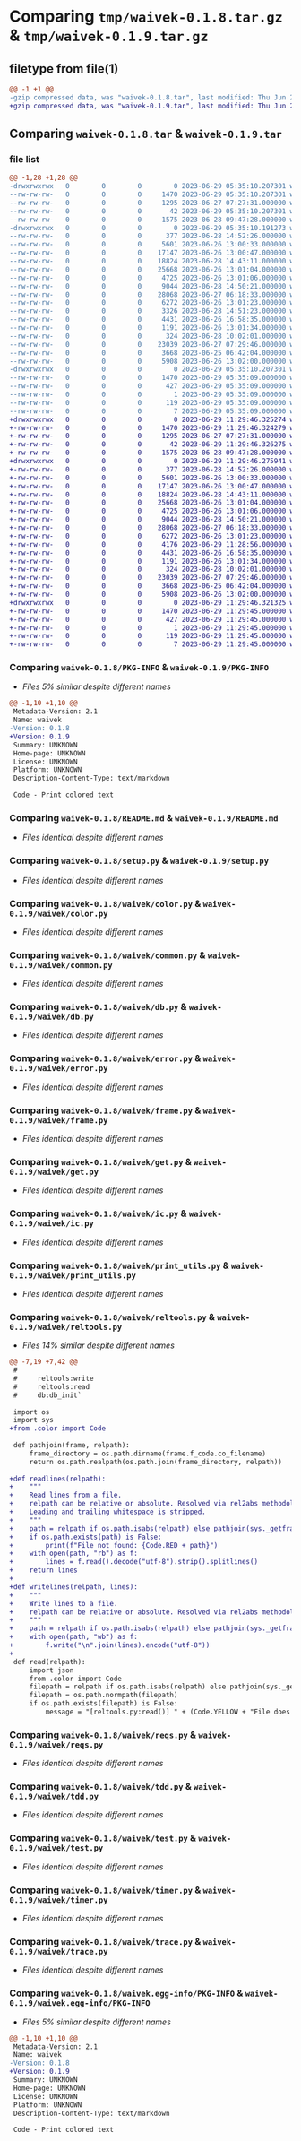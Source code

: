# Comparing `tmp/waivek-0.1.8.tar.gz` & `tmp/waivek-0.1.9.tar.gz`

## filetype from file(1)

```diff
@@ -1 +1 @@
-gzip compressed data, was "waivek-0.1.8.tar", last modified: Thu Jun 29 05:35:10 2023, max compression
+gzip compressed data, was "waivek-0.1.9.tar", last modified: Thu Jun 29 11:29:46 2023, max compression
```

## Comparing `waivek-0.1.8.tar` & `waivek-0.1.9.tar`

### file list

```diff
@@ -1,28 +1,28 @@
-drwxrwxrwx   0        0        0        0 2023-06-29 05:35:10.207301 waivek-0.1.8/
--rw-rw-rw-   0        0        0     1470 2023-06-29 05:35:10.207301 waivek-0.1.8/PKG-INFO
--rw-rw-rw-   0        0        0     1295 2023-06-27 07:27:31.000000 waivek-0.1.8/README.md
--rw-rw-rw-   0        0        0       42 2023-06-29 05:35:10.207301 waivek-0.1.8/setup.cfg
--rw-rw-rw-   0        0        0     1575 2023-06-28 09:47:28.000000 waivek-0.1.8/setup.py
-drwxrwxrwx   0        0        0        0 2023-06-29 05:35:10.191273 waivek-0.1.8/waivek/
--rw-rw-rw-   0        0        0      377 2023-06-28 14:52:26.000000 waivek-0.1.8/waivek/__init__.py
--rw-rw-rw-   0        0        0     5601 2023-06-26 13:00:33.000000 waivek-0.1.8/waivek/color.py
--rw-rw-rw-   0        0        0    17147 2023-06-26 13:00:47.000000 waivek-0.1.8/waivek/common.py
--rw-rw-rw-   0        0        0    18824 2023-06-28 14:43:11.000000 waivek-0.1.8/waivek/db.py
--rw-rw-rw-   0        0        0    25668 2023-06-26 13:01:04.000000 waivek-0.1.8/waivek/error.py
--rw-rw-rw-   0        0        0     4725 2023-06-26 13:01:06.000000 waivek-0.1.8/waivek/frame.py
--rw-rw-rw-   0        0        0     9044 2023-06-28 14:50:21.000000 waivek-0.1.8/waivek/get.py
--rw-rw-rw-   0        0        0    28068 2023-06-27 06:18:33.000000 waivek-0.1.8/waivek/ic.py
--rw-rw-rw-   0        0        0     6272 2023-06-26 13:01:23.000000 waivek-0.1.8/waivek/print_utils.py
--rw-rw-rw-   0        0        0     3326 2023-06-28 14:51:23.000000 waivek-0.1.8/waivek/reltools.py
--rw-rw-rw-   0        0        0     4431 2023-06-26 16:58:35.000000 waivek-0.1.8/waivek/reqs.py
--rw-rw-rw-   0        0        0     1191 2023-06-26 13:01:34.000000 waivek-0.1.8/waivek/tdd.py
--rw-rw-rw-   0        0        0      324 2023-06-28 10:02:01.000000 waivek-0.1.8/waivek/template.py
--rw-rw-rw-   0        0        0    23039 2023-06-27 07:29:46.000000 waivek-0.1.8/waivek/test.py
--rw-rw-rw-   0        0        0     3668 2023-06-25 06:42:04.000000 waivek-0.1.8/waivek/timer.py
--rw-rw-rw-   0        0        0     5908 2023-06-26 13:02:00.000000 waivek-0.1.8/waivek/trace.py
-drwxrwxrwx   0        0        0        0 2023-06-29 05:35:10.207301 waivek-0.1.8/waivek.egg-info/
--rw-rw-rw-   0        0        0     1470 2023-06-29 05:35:09.000000 waivek-0.1.8/waivek.egg-info/PKG-INFO
--rw-rw-rw-   0        0        0      427 2023-06-29 05:35:09.000000 waivek-0.1.8/waivek.egg-info/SOURCES.txt
--rw-rw-rw-   0        0        0        1 2023-06-29 05:35:09.000000 waivek-0.1.8/waivek.egg-info/dependency_links.txt
--rw-rw-rw-   0        0        0      119 2023-06-29 05:35:09.000000 waivek-0.1.8/waivek.egg-info/requires.txt
--rw-rw-rw-   0        0        0        7 2023-06-29 05:35:09.000000 waivek-0.1.8/waivek.egg-info/top_level.txt
+drwxrwxrwx   0        0        0        0 2023-06-29 11:29:46.325274 waivek-0.1.9/
+-rw-rw-rw-   0        0        0     1470 2023-06-29 11:29:46.324279 waivek-0.1.9/PKG-INFO
+-rw-rw-rw-   0        0        0     1295 2023-06-27 07:27:31.000000 waivek-0.1.9/README.md
+-rw-rw-rw-   0        0        0       42 2023-06-29 11:29:46.326275 waivek-0.1.9/setup.cfg
+-rw-rw-rw-   0        0        0     1575 2023-06-28 09:47:28.000000 waivek-0.1.9/setup.py
+drwxrwxrwx   0        0        0        0 2023-06-29 11:29:46.275941 waivek-0.1.9/waivek/
+-rw-rw-rw-   0        0        0      377 2023-06-28 14:52:26.000000 waivek-0.1.9/waivek/__init__.py
+-rw-rw-rw-   0        0        0     5601 2023-06-26 13:00:33.000000 waivek-0.1.9/waivek/color.py
+-rw-rw-rw-   0        0        0    17147 2023-06-26 13:00:47.000000 waivek-0.1.9/waivek/common.py
+-rw-rw-rw-   0        0        0    18824 2023-06-28 14:43:11.000000 waivek-0.1.9/waivek/db.py
+-rw-rw-rw-   0        0        0    25668 2023-06-26 13:01:04.000000 waivek-0.1.9/waivek/error.py
+-rw-rw-rw-   0        0        0     4725 2023-06-26 13:01:06.000000 waivek-0.1.9/waivek/frame.py
+-rw-rw-rw-   0        0        0     9044 2023-06-28 14:50:21.000000 waivek-0.1.9/waivek/get.py
+-rw-rw-rw-   0        0        0    28068 2023-06-27 06:18:33.000000 waivek-0.1.9/waivek/ic.py
+-rw-rw-rw-   0        0        0     6272 2023-06-26 13:01:23.000000 waivek-0.1.9/waivek/print_utils.py
+-rw-rw-rw-   0        0        0     4176 2023-06-29 11:28:56.000000 waivek-0.1.9/waivek/reltools.py
+-rw-rw-rw-   0        0        0     4431 2023-06-26 16:58:35.000000 waivek-0.1.9/waivek/reqs.py
+-rw-rw-rw-   0        0        0     1191 2023-06-26 13:01:34.000000 waivek-0.1.9/waivek/tdd.py
+-rw-rw-rw-   0        0        0      324 2023-06-28 10:02:01.000000 waivek-0.1.9/waivek/template.py
+-rw-rw-rw-   0        0        0    23039 2023-06-27 07:29:46.000000 waivek-0.1.9/waivek/test.py
+-rw-rw-rw-   0        0        0     3668 2023-06-25 06:42:04.000000 waivek-0.1.9/waivek/timer.py
+-rw-rw-rw-   0        0        0     5908 2023-06-26 13:02:00.000000 waivek-0.1.9/waivek/trace.py
+drwxrwxrwx   0        0        0        0 2023-06-29 11:29:46.321325 waivek-0.1.9/waivek.egg-info/
+-rw-rw-rw-   0        0        0     1470 2023-06-29 11:29:45.000000 waivek-0.1.9/waivek.egg-info/PKG-INFO
+-rw-rw-rw-   0        0        0      427 2023-06-29 11:29:45.000000 waivek-0.1.9/waivek.egg-info/SOURCES.txt
+-rw-rw-rw-   0        0        0        1 2023-06-29 11:29:45.000000 waivek-0.1.9/waivek.egg-info/dependency_links.txt
+-rw-rw-rw-   0        0        0      119 2023-06-29 11:29:45.000000 waivek-0.1.9/waivek.egg-info/requires.txt
+-rw-rw-rw-   0        0        0        7 2023-06-29 11:29:45.000000 waivek-0.1.9/waivek.egg-info/top_level.txt
```

### Comparing `waivek-0.1.8/PKG-INFO` & `waivek-0.1.9/PKG-INFO`

 * *Files 5% similar despite different names*

```diff
@@ -1,10 +1,10 @@
 Metadata-Version: 2.1
 Name: waivek
-Version: 0.1.8
+Version: 0.1.9
 Summary: UNKNOWN
 Home-page: UNKNOWN
 License: UNKNOWN
 Platform: UNKNOWN
 Description-Content-Type: text/markdown
 
 Code - Print colored text
```

### Comparing `waivek-0.1.8/README.md` & `waivek-0.1.9/README.md`

 * *Files identical despite different names*

### Comparing `waivek-0.1.8/setup.py` & `waivek-0.1.9/setup.py`

 * *Files identical despite different names*

### Comparing `waivek-0.1.8/waivek/color.py` & `waivek-0.1.9/waivek/color.py`

 * *Files identical despite different names*

### Comparing `waivek-0.1.8/waivek/common.py` & `waivek-0.1.9/waivek/common.py`

 * *Files identical despite different names*

### Comparing `waivek-0.1.8/waivek/db.py` & `waivek-0.1.9/waivek/db.py`

 * *Files identical despite different names*

### Comparing `waivek-0.1.8/waivek/error.py` & `waivek-0.1.9/waivek/error.py`

 * *Files identical despite different names*

### Comparing `waivek-0.1.8/waivek/frame.py` & `waivek-0.1.9/waivek/frame.py`

 * *Files identical despite different names*

### Comparing `waivek-0.1.8/waivek/get.py` & `waivek-0.1.9/waivek/get.py`

 * *Files identical despite different names*

### Comparing `waivek-0.1.8/waivek/ic.py` & `waivek-0.1.9/waivek/ic.py`

 * *Files identical despite different names*

### Comparing `waivek-0.1.8/waivek/print_utils.py` & `waivek-0.1.9/waivek/print_utils.py`

 * *Files identical despite different names*

### Comparing `waivek-0.1.8/waivek/reltools.py` & `waivek-0.1.9/waivek/reltools.py`

 * *Files 14% similar despite different names*

```diff
@@ -7,19 +7,42 @@
 #
 #     reltools:write
 #     reltools:read
 #     db:db_init`
 
 import os
 import sys
+from .color import Code
 
 def pathjoin(frame, relpath):
     frame_directory = os.path.dirname(frame.f_code.co_filename)
     return os.path.realpath(os.path.join(frame_directory, relpath))
 
+def readlines(relpath):
+    """
+    Read lines from a file.
+    relpath can be relative or absolute. Resolved via rel2abs methodology.
+    Leading and trailing whitespace is stripped.
+    """
+    path = relpath if os.path.isabs(relpath) else pathjoin(sys._getframe(1), relpath)
+    if os.path.exists(path) is False:
+        print(f"File not found: {Code.RED + path}")
+    with open(path, "rb") as f:
+        lines = f.read().decode("utf-8").strip().splitlines()
+    return lines
+    
+def writelines(relpath, lines):
+    """
+    Write lines to a file.
+    relpath can be relative or absolute. Resolved via rel2abs methodology.
+    """
+    path = relpath if os.path.isabs(relpath) else pathjoin(sys._getframe(1), relpath)
+    with open(path, "wb") as f:
+        f.write("\n".join(lines).encode("utf-8"))
+
 def read(relpath):
     import json
     from .color import Code
     filepath = relpath if os.path.isabs(relpath) else pathjoin(sys._getframe(1), relpath)
     filepath = os.path.normpath(filepath)
     if os.path.exists(filepath) is False:
         message = "[reltools.py:read()] " + (Code.YELLOW + "File does not exist: ") + (Code.RED + filepath)
```

### Comparing `waivek-0.1.8/waivek/reqs.py` & `waivek-0.1.9/waivek/reqs.py`

 * *Files identical despite different names*

### Comparing `waivek-0.1.8/waivek/tdd.py` & `waivek-0.1.9/waivek/tdd.py`

 * *Files identical despite different names*

### Comparing `waivek-0.1.8/waivek/test.py` & `waivek-0.1.9/waivek/test.py`

 * *Files identical despite different names*

### Comparing `waivek-0.1.8/waivek/timer.py` & `waivek-0.1.9/waivek/timer.py`

 * *Files identical despite different names*

### Comparing `waivek-0.1.8/waivek/trace.py` & `waivek-0.1.9/waivek/trace.py`

 * *Files identical despite different names*

### Comparing `waivek-0.1.8/waivek.egg-info/PKG-INFO` & `waivek-0.1.9/waivek.egg-info/PKG-INFO`

 * *Files 5% similar despite different names*

```diff
@@ -1,10 +1,10 @@
 Metadata-Version: 2.1
 Name: waivek
-Version: 0.1.8
+Version: 0.1.9
 Summary: UNKNOWN
 Home-page: UNKNOWN
 License: UNKNOWN
 Platform: UNKNOWN
 Description-Content-Type: text/markdown
 
 Code - Print colored text
```

